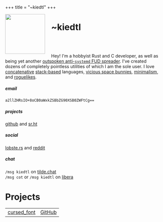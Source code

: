 +++
title = "~kiedtl"
+++

<p>
	<img height="128px" width="128px" align="left" id="avatar"
		style="margin-botton:20px;margin-right:20px"
		src="https://github.com/kiedtl.png" />
	<h1>~kiedtl</h1>
</p> <br> <br>

Hey! I'm a hobbyist Rust and C developer, as well as being yet another <a href="https://www.removeddit.com/r/linux/comments/eqllsf/_/feusx3x/">outspoken anti-<code>systemd</code> FUD spreader</a>. I've created dozens of completely pointless utilities of which I am the sole user. I love <a href="https://en.wikipedia.org/wiki/Joy_(programming_language)">concatenative</a> <a href="https://en.wikipedia.org/wiki/Forth_(programming_language)">stack-based</a> languages, <a href="https://9p.io/plan9/">vicious space bunnies</a>, <a href="https://kisslinux.org">minimalism</a>, and <a href="https://github.com/kiedtl/roguelike">roguelikes</a>.

<p>
	<h5>email</h5>
	<code>a2llZHRsIO+8oCB0aWxkZSBbZG90XSB0ZWFtCg==</code>
</p>

<p>
	<h5>projects</h5>
	<a href="https://github.com/kiedtl">github</a> and <a href="//git.sr.ht/~kiedtl/">sr.ht</a>
</p>

<p>
	<h5>social</h5>
	<a href="https://lobste.rs/u/technetium">lobste.rs</a> and <a href="https://reddit.com/u/kiedtl">reddit</a>
</p>

<p>
	<h5>chat</h5>
	<code>/msg kiedtl</code> on <a href="https://tilde.chat">tilde.chat</a><br>
	<code>/msg cot</code> or <code>/msg kiedtl</code> on <a href="https://libera.chat">libera</a>
</p>

<p><h1>Projects</h1></p>

<table>
<thead>
</thead>
<tbody>
<tr>
<td align="left"><a href="//tilde.team/~kiedtl/projects/cursed/">cursed_font</a></td>
<td align="right"><a href="//github.com/kiedtl/cursed">GitHub</a></td>
</tr>
</tbody>
</table>

